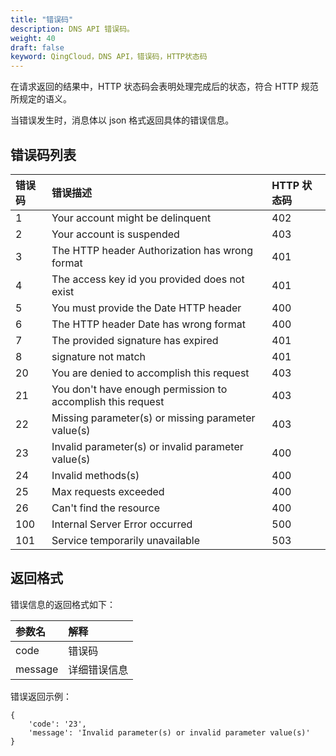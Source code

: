 ```yaml
---
title: "错误码"
description: DNS API 错误码。
weight: 40
draft: false
keyword: QingCloud，DNS API，错误码，HTTP状态码
---
```


在请求返回的结果中，HTTP 状态码会表明处理完成后的状态，符合 HTTP 规范所规定的语义。

当错误发生时，消息体以 json 格式返回具体的错误信息。

## 错误码列表

|错误码|错误描述|HTTP 状态码|
|:---|:---|:---|
|1|Your account might be delinquent|402|
|2|Your account is suspended|403|
|3|The HTTP header Authorization has wrong format|401|
|4|The access key id you provided does not exist|401|
|5|You must provide the Date HTTP header|400|
|6|The HTTP header Date has wrong format|400|
|7|The provided signature has expired|401|
|8|signature not match|401|
|20|You are denied to accomplish this request|403|
|21|You don't have enough permission to accomplish this request|403|
|22|Missing parameter(s) or missing parameter value(s)|403|
|23|Invalid parameter(s) or invalid parameter value(s)|400|
|24|Invalid methods(s)|400|
|25|Max requests exceeded|400|
|26|Can't find the resource|400|
|100|Internal Server Error occurred|500|
|101|Service temporarily unavailable|503|

## 返回格式

错误信息的返回格式如下：

|参数名|解释|
|:---|:---|
|code|错误码|
|message|详细错误信息|

错误返回示例：

```
{
    'code': '23',
    'message': 'Invalid parameter(s) or invalid parameter value(s)'
}
```

